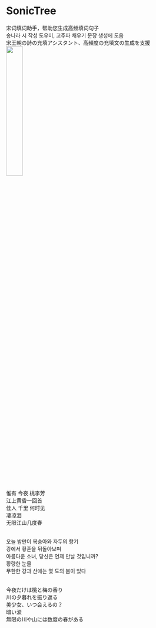 # SonicTree
宋词填词助手，帮助您生成高频填词句子<br>
송나라 시 작성 도우미, 고주파 채우기 문장 생성에 도움<br>
宋王朝の詩の充填アシスタント、高頻度の充填文の生成を支援
<br>
 <img src="https://github.com/Odasoken/SonicTree/blob/master/demo.png" width="30%" height="30%">
 
 <br>
惟有 今夜 桃李芳<br>
江上黄昏一回首<br>
佳人 千里 何时见<br>
凄凉泪<br>
无限江山几度春<br><br>

오늘 밤만이 복숭아와 자두의 향기<br>
강에서 황혼을 뒤돌아보며<br>
아름다운 소녀, 당신은 언제 만날 것입니까?<br>
황량한 눈물<br>
무한한 강과 산에는 몇 도의 봄이 있다<br><br>


今夜だけは桃と梅の香り<br>
川の夕暮れを振り返る<br>
美少女、いつ会えるの？<br>
暗い涙<br>
無限の川や山には数度の春がある<br><br>
